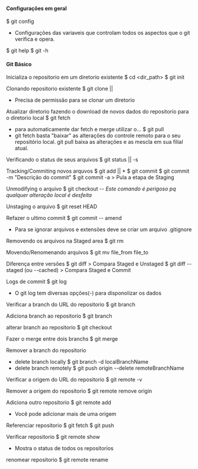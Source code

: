 #### Configurações em geral

$ git config
* Configurações das variaveis que controlam todos os aspectos que o git verifica e opera.

$ git help <verbo>
$ git <verbo> -h

#### Git Básico

Inicializa o repositorio em um diretorio existente
$ cd <dir_path>
$ git init

Clonando repositorio existente
$ git clone <url> || <newDir>
* Precisa de permissão para se clonar um diretorio

Atualizar diretorio fazendo o download de novos dados do repositorio para o diretorio local
$ git fetch
* para automaticamente dar fetch e merge utilizar o...
$ git pull
* git fetch basta "baixar" as alterações do controle remoto para o seu repositório local. git pull baixa as alterações e as mescla em sua filial atual.

Verificando o status de seus arquivos
$ git status || -s

Tracking/Commiting novos arquvos
$ git add <file> || *
$ git commit
$ git commit -m "Descrição do commit"
$ git commit -a > Pula a etapa de Staging

Unmodifying o arquivo 
$ git checkout --<file> *Este comando é perigoso pq qualquer alteração local é desfeita*

Unstaging o arquivo
$ git reset HEAD <file>

Refazer o ultimo commit
$ git commit -- amend
* Para se ignorar arquivos e extensões deve se criar um arquivo .gitignore

Removendo os arquivos na Staged area
$ git rm <file>

Movendo/Renomenando arquivos
$ git mv file_from file_to

Diferença entre versões
$ git diff > Compara Staged e Unstaged
$ git diff --staged (ou --cached) > Compara Staged e Commit

Logs de commit
$ git log
* O git log tem diversas opções(-) para disponolizar os dados

Verificar a branch do URL do repositorio
$ git branch

Adiciona branch ao repositorio
$ git branch <newBranch>

alterar branch ao repositorio
$ git checkout <newBranch>

Fazer o merge entre dois branchs
$ git merge <newBranch>

Remover a branch do repositorio
- delete branch locally
$ git branch -d localBranchName
- delete branch remotely
$ git push origin --delete remoteBranchName

Verificar a origem do URL do repositorio
$ git remote -v

Remover a origem do repositorio
$ git remote remove origin

Adiciona outro repositorio
$ git remote add <Shortname> <URL>
* Você pode adicionar mais de uma origem 

Referenciar repositorio
$ git fetch <Shortname>
$ git push <Shortname> <Branch>

Verificar repositorio
$ git remote show <Shortname>
* Mostra o status de todos os repositorios 

renomear repositorio
$ git remote rename <Name> <newName>


